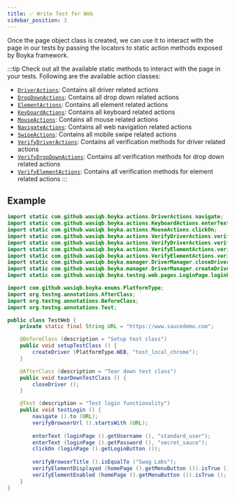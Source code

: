 ```yaml
---
title: ✅ Write Test for Web
sidebar_position: 3
---
```


Once the page object class is created, we can use it to interact with the page in our tests by passing the locators to static action methods exposed by Boyka framework.

:::tip
Check out all the available static methods to interact with the page in your tests. Following are the available action classes:

- [`DriverActions`](/api/actions/driver-actions): Contains all driver related actions
- [`DropDownActions`](/api/actions/drop-down-actions): Contains all drop down related actions
- [`ElementActions`](/api/actions/element-actions): Contains all element related actions
- [`KeyboardActions`](/api/actions/keyboard-actions): Contains all keyboard related actions
- [`MouseActions`](/api/actions/mouse-actions): Contains all mouse related actions
- [`NavigateActions`](/api/actions/navigate-actions): Contains all web navigation related actions
- [`SwipeActions`](/api/actions/swipe-actions): Contains all mobile swipe related actions
- [`VerifyDriverActions`](/api/actions/verify-driver-actions): Contains all verification methods for driver related actions
- [`VerifyDropDownActions`](/api/actions/verify-drop-down-actions): Contains all verification methods for drop down related actions
- [`VerifyElementActions`](/api/actions/verify-element-actions): Contains all verification methods for element related actions
:::

## Example

```java
import static com.github.wasiqb.boyka.actions.DriverActions.navigate;
import static com.github.wasiqb.boyka.actions.KeyboardActions.enterText;
import static com.github.wasiqb.boyka.actions.MouseActions.clickOn;
import static com.github.wasiqb.boyka.actions.VerifyDriverActions.verifyBrowserTitle;
import static com.github.wasiqb.boyka.actions.VerifyDriverActions.verifyBrowserUrl;
import static com.github.wasiqb.boyka.actions.VerifyElementActions.verifyElementDisplayed;
import static com.github.wasiqb.boyka.actions.VerifyElementActions.verifyElementEnabled;
import static com.github.wasiqb.boyka.manager.DriverManager.closeDriver;
import static com.github.wasiqb.boyka.manager.DriverManager.createDriver;
import static com.github.wasiqb.boyka.testng.web.pages.LoginPage.loginPage;

import com.github.wasiqb.boyka.enums.PlatformType;
import org.testng.annotations.AfterClass;
import org.testng.annotations.BeforeClass;
import org.testng.annotations.Test;

public class TestWeb {
    private static final String URL = "https://www.saucedemo.com";

    @BeforeClass (description = "Setup test class")
    public void setupTestClass () {
        createDriver (PlatformType.WEB, "test_local_chrome");
    }

    @AfterClass (description = "Tear down test class")
    public void tearDownTestClass () {
        closeDriver ();
    }

    @Test (description = "Test login functionality")
    public void testLogin () {
        navigate ().to (URL);
        verifyBrowserUrl ().startsWith (URL);
        
        enterText (loginPage ().getUsername (), "standard_user");
        enterText (loginPage ().getPassword (), "secret_sauce");
        clickOn (loginPage ().getLoginButton ());
        
        verifyBrowserTitle ().isEqualTo ("Swag Labs");
        verifyElementDisplayed (homePage ().getMenuButton ()).isTrue ();
        verifyElementEnabled (homePage ().getMenuButton ()).isTrue ();
    }
}
```
